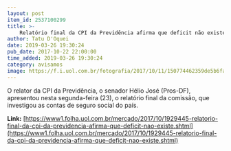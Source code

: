 ```yaml
---
layout: post
item_id: 2537100299
title: >-
    Relatório final da CPI da Previdência afirma que deficit não existe
author: Tatu D'Oquei
date: 2019-03-26 19:30:24
pub_date: 2017-10-22 22:00:00
time_added: 2019-03-26 19:30:24
category: avisamos
image: https://f.i.uol.com.br/fotografia/2017/10/11/150774462359de5b6fa8b96_1507744623_3x2_md.jpg
---
```


O relator da CPI da Previdência, o senador Hélio José (Pros-DF), apresentou nesta segunda-feira (23), o relatório final da comissão, que investigou as contas de seguro social do país.

**Link:** [https://www1.folha.uol.com.br/mercado/2017/10/1929445-relatorio-final-da-cpi-da-previdencia-afirma-que-deficit-nao-existe.shtml](https://www1.folha.uol.com.br/mercado/2017/10/1929445-relatorio-final-da-cpi-da-previdencia-afirma-que-deficit-nao-existe.shtml)

